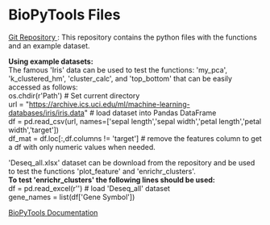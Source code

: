 # BioPyTools Files
<a href="https://github.com/SaarEzagouri980/SaarEzagouri980.github.io/tree/main/BioPyTools"> Git Repository </a> : This repository contains the python files with the functions and an example dataset.

**Using example datasets:** <br>
The famous 'Iris' data can be used to test the functions: 'my_pca', 'k_clustered_hm', 'cluster_calc', and 'top_bottom' that can be easily accessed as follows: <br>
os.chdir(r'Path') # Set current directory <br>
url = "https://archive.ics.uci.edu/ml/machine-learning-databases/iris/iris.data" # load dataset into Pandas DataFrame <br>
df = pd.read_csv(url, names=['sepal length','sepal width','petal length','petal width','target']) <br>
df_mat = df.loc[:,df.columns != 'target'] # remove the features column to get a df with only numeric values when needed. <br>

'Deseq_all.xlsx' dataset can be download from the repository and be used to test the functions 'plot_feature' and 'enrichr_clusters'. <br>
**To test 'enrichr_clusters' the following lines should be used:** <br>
df = pd.read_excel(r'') # load  'Deseq_all' dataset <br>
gene_names = list(df['Gene Symbol'])

<a href="https://saarezagouri980.github.io/"> BioPyTools Documentation </a>

